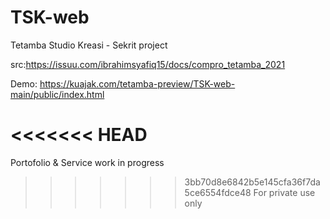 # TSK-web
Tetamba Studio Kreasi - Sekrit project

src:https://issuu.com/ibrahimsyafiq15/docs/compro_tetamba_2021

Demo: https://kuajak.com/tetamba-preview/TSK-web-main/public/index.html

<<<<<<< HEAD
=======
Portofolio & Service work in progress

>>>>>>> 3bb70d8e6842b5e145cfa36f7da5ce6554fdce48
For private use only
